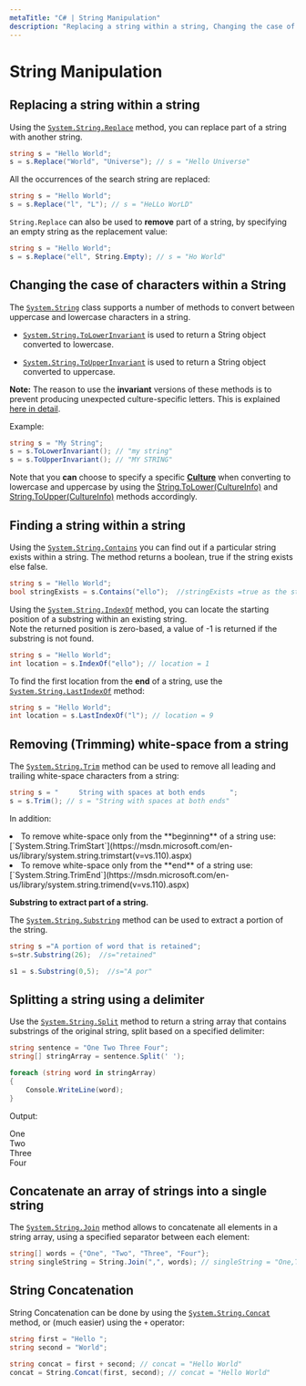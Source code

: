 ```yaml
---
metaTitle: "C# | String Manipulation"
description: "Replacing a string within a string, Changing the case of characters within a String, Finding a string within a string, Removing (Trimming) white-space from a string, Splitting a string using a delimiter, Concatenate an array of strings into a single string, String Concatenation"
---
```


# String Manipulation



## Replacing a string within a string


Using the [`System.String.Replace`](https://msdn.microsoft.com/en-us/library/fk49wtc1(v=vs.110).aspx) method, you can replace part of a string with another string.

```cs
string s = "Hello World";
s = s.Replace("World", "Universe"); // s = "Hello Universe"

```

All the occurrences of the search string are replaced:

```cs
string s = "Hello World";
s = s.Replace("l", "L"); // s = "HeLLo WorLD"

```

`String.Replace` can also be used to **remove** part of a string, by specifying an empty string as the replacement value:

```cs
string s = "Hello World";
s = s.Replace("ell", String.Empty); // s = "Ho World"

```



## Changing the case of characters within a String


The [`System.String`](https://msdn.microsoft.com/en-us/library/system.string(v=vs.110).aspx) class supports a number of methods to convert between uppercase and lowercase characters in a string.

- [`System.String.ToLowerInvariant`](https://msdn.microsoft.com/en-us/library/system.string.tolowerinvariant(v=vs.110).aspx) is used to return a String object converted to lowercase.

- [`System.String.ToUpperInvariant`](https://msdn.microsoft.com/en-us/library/system.string.toupperinvariant(v=vs.110).aspx) is used to return a String object converted to uppercase.

**Note:** The reason to use the **invariant** versions of these methods is to prevent producing unexpected culture-specific letters. This is explained [here in detail](http://stackoverflow.com/a/19778131/1379664).

Example:

```cs
string s = "My String";
s = s.ToLowerInvariant(); // "my string"
s = s.ToUpperInvariant(); // "MY STRING"

```

Note that you **can** choose to specify a specific **[Culture](https://msdn.microsoft.com/en-us/library/system.globalization.cultureinfo(v=vs.110).aspx)** when converting to lowercase and uppercase by using the [String.ToLower(CultureInfo)](https://msdn.microsoft.com/en-us/library/s8z5yt00(v=vs.110).aspx) and [String.ToUpper(CultureInfo)](https://msdn.microsoft.com/en-us/library/24kc78ka(v=vs.110).aspx) methods accordingly.



## Finding a string within a string


Using the
[`System.String.Contains`](https://msdn.microsoft.com/en-us/library/dy85x1sa(v=vs.110).aspx) you can find out if a particular string exists within a string. The method returns a boolean, true if the string exists else false.

```cs
string s = "Hello World";
bool stringExists = s.Contains("ello");  //stringExists =true as the string contains the substring 

```

Using the [`System.String.IndexOf`](https://msdn.microsoft.com/en-us/library/k8b1470s(v=vs.110).aspx) method, you can locate the starting position of a substring within an existing string.<br />
Note the returned position is zero-based, a value of -1 is returned if the substring is not found.

```cs
string s = "Hello World";
int location = s.IndexOf("ello"); // location = 1

```

To find the first location from the ****end**** of a string, use the [`System.String.LastIndexOf`](https://msdn.microsoft.com/en-us/library/system.string.lastindexof(v=vs.110).aspx) method:

```cs
string s = "Hello World";
int location = s.LastIndexOf("l"); // location = 9

```



## Removing (Trimming) white-space from a string


The [`System.String.Trim`](https://msdn.microsoft.com/en-us/library/t97s7bs3(v=vs.110).aspx) method can be used to remove all leading and trailing white-space characters from a string:

```cs
string s = "     String with spaces at both ends      ";
s = s.Trim(); // s = "String with spaces at both ends"

```

In addition:

<li>
To remove white-space only from the **beginning** of a string use: [`System.String.TrimStart`](https://msdn.microsoft.com/en-us/library/system.string.trimstart(v=vs.110).aspx)
</li>
<li>
To remove white-space only from the **end** of a string use: [`System.String.TrimEnd`](https://msdn.microsoft.com/en-us/library/system.string.trimend(v=vs.110).aspx)
</li>

**Substring to extract part of a string.**

The [`System.String.Substring`](https://msdn.microsoft.com/en-us/library/hxthx5h6(v=vs.110).aspx) method can be used to extract a portion of the string.

```cs
string s ="A portion of word that is retained";
s=str.Substring(26);  //s="retained"

s1 = s.Substring(0,5);  //s="A por"

```



## Splitting a string using a delimiter


Use the [`System.String.Split`](https://msdn.microsoft.com/en-us/library/system.string.split(v=vs.110).aspx) method to return a string array that contains substrings of the original string, split based on a specified delimiter:

```cs
string sentence = "One Two Three Four";
string[] stringArray = sentence.Split(' ');

foreach (string word in stringArray)
{
    Console.WriteLine(word);    
}

```

Output:

> 
<p>One<br />
Two<br />
Three<br />
Four</p>




## Concatenate an array of strings into a single string


The [`System.String.Join`](https://msdn.microsoft.com/en-us/library/57a79xd0(v=vs.110).aspx) method allows to concatenate all elements in a string array, using a specified separator between each element:

```cs
string[] words = {"One", "Two", "Three", "Four"};
string singleString = String.Join(",", words); // singleString = "One,Two,Three,Four"

```



## String Concatenation


String Concatenation can be done by using the [`System.String.Concat`](https://msdn.microsoft.com/en-us/library/system.string.concat(v=vs.110).aspx) method, or (much easier) using the `+` operator:

```cs
string first = "Hello ";
string second = "World";

string concat = first + second; // concat = "Hello World"
concat = String.Concat(first, second); // concat = "Hello World"

```

